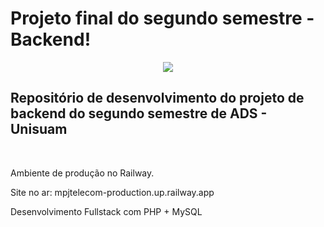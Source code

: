 # Projeto final do segundo semestre - Backend!

<p align="center">
<img src="http://img.shields.io/static/v1?label=STATUS&message=EM%20DESENVOLVIMENTO&color=GREEN&style=for-the-badge"/>
</p>

## Repositório de desenvolvimento do projeto de backend do segundo semestre de ADS - Unisuam
<br>
<p></p>Ambiente de produção no Railway.</p>
<p></p>Site no ar: mpjtelecom-production.up.railway.app</p>
<p>Desenvolvimento Fullstack com PHP + MySQL</p>
